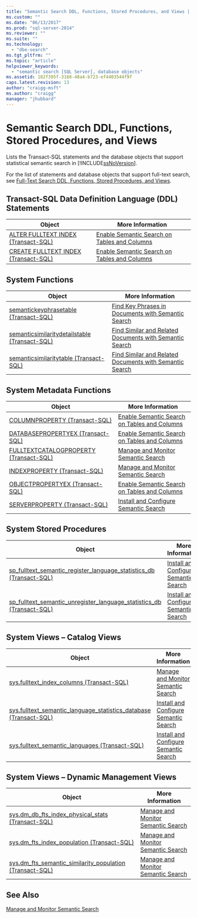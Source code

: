 ```yaml
---
title: "Semantic Search DDL, Functions, Stored Procedures, and Views | Microsoft Docs"
ms.custom: ""
ms.date: "06/13/2017"
ms.prod: "sql-server-2014"
ms.reviewer: ""
ms.suite: ""
ms.technology: 
  - "dbe-search"
ms.tgt_pltfrm: ""
ms.topic: "article"
helpviewer_keywords: 
  - "semantic search [SQL Server], database objects"
ms.assetid: 182f395f-3168-48a4-b723-ef4403544f9f
caps.latest.revision: 13
author: "craigg-msft"
ms.author: "craigg"
manager: "jhubbard"
---
```

# Semantic Search DDL, Functions, Stored Procedures, and Views
  Lists the Transact-SQL statements and the database objects that support statistical semantic search in [!INCLUDE[ssNoVersion](../../includes/ssnoversion-md.md)].  
  
 For the list of statements and database objects that support full-text search, see [Full-Text Search DDL, Functions, Stored Procedures, and Views](full-text-search-ddl-functions-stored-procedures-and-views.md).  
  
##  <a name="ddl"></a> Transact-SQL Data Definition Language (DDL) Statements  
  
|Object|More Information|  
|------------|----------------------|  
|[ALTER FULLTEXT INDEX &#40;Transact-SQL&#41;](~/t-sql/statements/alter-fulltext-index-transact-sql.md)|[Enable Semantic Search on Tables and Columns](enable-semantic-search-on-tables-and-columns.md)|  
|[CREATE FULLTEXT INDEX &#40;Transact-SQL&#41;](~/t-sql/statements/create-fulltext-index-transact-sql.md)|[Enable Semantic Search on Tables and Columns](enable-semantic-search-on-tables-and-columns.md)|  
  
##  <a name="func"></a> System Functions  
  
|Object|More Information|  
|------------|----------------------|  
|[semantickeyphrasetable &#40;Transact-SQL&#41;](~/relational-databases/system-functions/semantickeyphrasetable-transact-sql.md)|[Find Key Phrases in Documents with Semantic Search](find-key-phrases-in-documents-with-semantic-search.md)|  
|[semanticsimilaritydetailstable &#40;Transact-SQL&#41;](~/relational-databases/system-functions/semanticsimilaritydetailstable-transact-sql.md)|[Find Similar and Related Documents with Semantic Search](find-similar-and-related-documents-with-semantic-search.md)|  
|[semanticsimilaritytable &#40;Transact-SQL&#41;](~/relational-databases/system-functions/semanticsimilaritytable-transact-sql.md)|[Find Similar and Related Documents with Semantic Search](find-similar-and-related-documents-with-semantic-search.md)|  
  
##  <a name="meta"></a> System Metadata Functions  
  
|Object|More Information|  
|------------|----------------------|  
|[COLUMNPROPERTY &#40;Transact-SQL&#41;](~/t-sql/functions/columnproperty-transact-sql.md)|[Enable Semantic Search on Tables and Columns](enable-semantic-search-on-tables-and-columns.md)|  
|[DATABASEPROPERTYEX &#40;Transact-SQL&#41;](~/t-sql/functions/databasepropertyex-transact-sql.md)|[Enable Semantic Search on Tables and Columns](enable-semantic-search-on-tables-and-columns.md)|  
|[FULLTEXTCATALOGPROPERTY &#40;Transact-SQL&#41;](~/t-sql/functions/fulltextcatalogproperty-transact-sql.md)|[Manage and Monitor Semantic Search](manage-and-monitor-semantic-search.md)|  
|[INDEXPROPERTY &#40;Transact-SQL&#41;](~/t-sql/functions/indexproperty-transact-sql.md)|[Manage and Monitor Semantic Search](manage-and-monitor-semantic-search.md)|  
|[OBJECTPROPERTYEX &#40;Transact-SQL&#41;](~/t-sql/functions/objectproperty-transact-sql.md)|[Enable Semantic Search on Tables and Columns](enable-semantic-search-on-tables-and-columns.md)|  
|[SERVERPROPERTY &#40;Transact-SQL&#41;](~/t-sql/functions/serverproperty-transact-sql.md)|[Install and Configure Semantic Search](install-and-configure-semantic-search.md)|  
  
##  <a name="sproc"></a> System Stored Procedures  
  
|Object|More Information|  
|------------|----------------------|  
|[sp_fulltext_semantic_register_language_statistics_db &#40;Transact-SQL&#41;](~/relational-databases/system-stored-procedures/sp-fulltext-semantic-register-language-statistics-db-transact-sql.md)|[Install and Configure Semantic Search](install-and-configure-semantic-search.md)|  
|[sp_fulltext_semantic_unregister_language_statistics_db &#40;Transact-SQL&#41;](~/relational-databases/system-stored-procedures/sp-fulltext-semantic-unregister-language-statistics-db-transact-sql.md)|[Install and Configure Semantic Search](install-and-configure-semantic-search.md)|  
  
##  <a name="cv"></a> System Views – Catalog Views  
  
|Object|More Information|  
|------------|----------------------|  
|[sys.fulltext_index_columns &#40;Transact-SQL&#41;](~/relational-databases/system-catalog-views/sys-fulltext-index-columns-transact-sql.md)|[Manage and Monitor Semantic Search](manage-and-monitor-semantic-search.md)|  
|[sys.fulltext_semantic_language_statistics_database &#40;Transact-SQL&#41;](~/relational-databases/system-catalog-views/sys-fulltext-semantic-language-statistics-database-transact-sql.md)|[Install and Configure Semantic Search](install-and-configure-semantic-search.md)|  
|[sys.fulltext_semantic_languages &#40;Transact-SQL&#41;](~/relational-databases/system-catalog-views/sys-fulltext-semantic-languages-transact-sql.md)|[Install and Configure Semantic Search](install-and-configure-semantic-search.md)|  
  
##  <a name="dmv"></a> System Views – Dynamic Management Views  
  
|Object|More Information|  
|------------|----------------------|  
|[sys.dm_db_fts_index_physical_stats &#40;Transact-SQL&#41;](~/relational-databases/system-dynamic-management-views/sys-dm-db-fts-index-physical-stats-transact-sql.md)|[Manage and Monitor Semantic Search](manage-and-monitor-semantic-search.md)|  
|[sys.dm_fts_index_population &#40;Transact-SQL&#41;](~/relational-databases/system-dynamic-management-views/sys-dm-fts-index-population-transact-sql.md)|[Manage and Monitor Semantic Search](manage-and-monitor-semantic-search.md)|  
|[sys.dm_fts_semantic_similarity_population &#40;Transact-SQL&#41;](~/relational-databases/system-dynamic-management-views/sys-dm-fts-semantic-similarity-population-transact-sql.md)|[Manage and Monitor Semantic Search](manage-and-monitor-semantic-search.md)|  
  
## See Also  
 [Manage and Monitor Semantic Search](manage-and-monitor-semantic-search.md)  
  
  